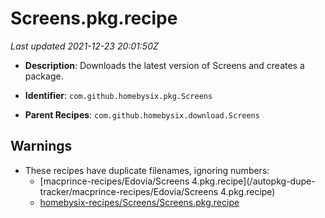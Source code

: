 # Screens.pkg.recipe

_Last updated 2021-12-23 20:01:50Z_

- **Description**: Downloads the latest version of Screens and creates a package.

- **Identifier**: `com.github.homebysix.pkg.Screens`

- **Parent Recipes**: `com.github.homebysix.download.Screens`


## Warnings

- These recipes have duplicate filenames, ignoring numbers:
    - [macprince-recipes/Edovia/Screens 4.pkg.recipe](/autopkg-dupe-tracker/macprince-recipes/Edovia/Screens 4.pkg.recipe)
    - [homebysix-recipes/Screens/Screens.pkg.recipe](/autopkg-dupe-tracker/homebysix-recipes/Screens/Screens.pkg.recipe)